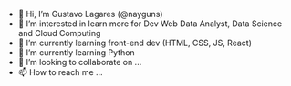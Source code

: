 - 👋 Hi, I’m Gustavo Lagares (@nayguns)
- 👀 I’m interested in learn more for Dev Web Data Analyst, Data Science and Cloud Computing
- 🌱 I’m currently learning front-end dev (HTML, CSS, JS, React)
- 🌱 I’m currently learning Python
- 💞️ I’m looking to collaborate on ...
- 📫 How to reach me ...

<!---
nayguns/nayguns is a ✨ special ✨ repository because its `README.md` (this file) appears on your GitHub profile.
You can click the Preview link to take a look at your changes.
--->
